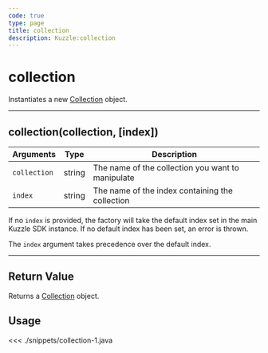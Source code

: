 ```yaml
---
code: true
type: page
title: collection
description: Kuzzle:collection
---
```


# collection

Instantiates a new [Collection](/sdk/java/2/core-classes/collection/) object.

---

## collection(collection, [index])

| Arguments    | Type   | Description                                            |
| ------------ | ------ | ------------------------------------------------------ |
| `collection` | string | The name of the collection you want to manipulate |
| `index`      | string | The name of the index containing the collection   |

If no `index` is provided, the factory will take the default index set in the main Kuzzle SDK instance. If no default index has been set, an error is thrown.

The `index` argument takes precedence over the default index.

---

## Return Value

Returns a [Collection](/sdk/java/2/core-classes/collection/) object.

## Usage

<<< ./snippets/collection-1.java
